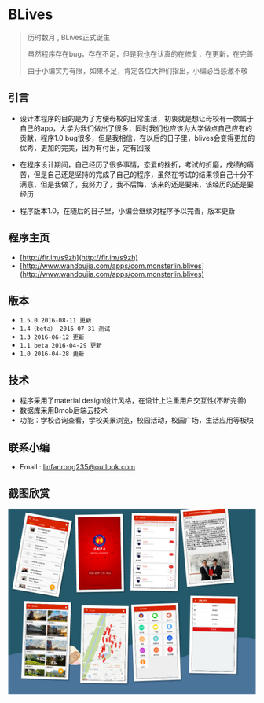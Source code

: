 # BLives
> 历时数月 , BLives正式诞生
> 
> 虽然程序存在bug，存在不足，但是我也在认真的在修复，在更新，在完善
> 
> 由于小编实力有限，如果不足，肯定各位大神们指出，小编必当感激不敬

## 引言
- 设计本程序的目的是为了方便母校的日常生活，初衷就是想让母校有一款属于自己的app，大学为我们做出了很多，同时我们也应该为大学做点自己应有的贡献，程序1.0 bug很多，但是我相信，在以后的日子里，blives会变得更加的优秀，更加的完美，因为有付出，定有回报

- 在程序设计期间，自己经历了很多事情，恋爱的挫折，考试的折磨，成绩的痛苦，但是自己还是坚持的完成了自己的程序，虽然在考试的结果领自己十分不满意，但是我做了，我努力了，我不后悔，该来的还是要来，该经历的还是要经历

- 程序版本1.0，在随后的日子里，小编会继续对程序予以完善，版本更新

## 程序主页
- [http://fir.im/s9zh](http://fir.im/s9zh)
- [http://www.wandoujia.com/apps/com.monsterlin.blives](http://www.wandoujia.com/apps/com.monsterlin.blives)


## 版本
 - `1.5.0 2016-08-11 更新 `
 - `1.4（beta） 2016-07-31 测试 `
 - `1.3 2016-06-12 更新 `
 - `1.1 beta 2016-04-29 更新`
 - `1.0 2016-04-28 更新 ` 


## 技术
 - 程序采用了material design设计风格，在设计上注重用户交互性(不断完善)
 - 数据库采用Bmob后端云技术
 - 功能：学校咨询查看，学校美景浏览，校园活动，校园广场，生活应用等板块

## 联系小编
 - Email : linfanrong235@outlook.com

## 截图欣赏
  ![](showimg/app_show_01.jpg)


